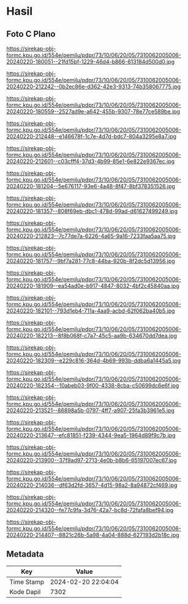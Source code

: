 # Hasil

## Foto C Plano

https://sirekap-obj-formc.kpu.go.id/554e/pemilu/pdpr/73/10/06/20/05/7310062005006-20240220-180051--21fd15bf-1229-46d4-b866-613184d500d0.jpg

https://sirekap-obj-formc.kpu.go.id/554e/pemilu/pdpr/73/10/06/20/05/7310062005006-20240220-212242--0b2ec86e-d362-42e3-9313-74b358067775.jpg

https://sirekap-obj-formc.kpu.go.id/554e/pemilu/pdpr/73/10/06/20/05/7310062005006-20240220-180559--2527ad9e-a642-455b-9307-78e77ce589be.jpg

https://sirekap-obj-formc.kpu.go.id/554e/pemilu/pdpr/73/10/06/20/05/7310062005006-20240220-212448--e146678f-1c7e-4d7d-bdc7-804a3295e8a7.jpg

https://sirekap-obj-formc.kpu.go.id/554e/pemilu/pdpr/73/10/06/20/05/7310062005006-20240220-212601--c03cfff4-37d3-4b99-85e1-6e822e9367ec.jpg

https://sirekap-obj-formc.kpu.go.id/554e/pemilu/pdpr/73/10/06/20/05/7310062005006-20240220-181204--5e676117-93e6-4a48-8f47-8bf378351526.jpg

https://sirekap-obj-formc.kpu.go.id/554e/pemilu/pdpr/73/10/06/20/05/7310062005006-20240220-181357--808f69eb-dbc1-478d-99ad-d61627499249.jpg

https://sirekap-obj-formc.kpu.go.id/554e/pemilu/pdpr/73/10/06/20/05/7310062005006-20240220-212823--7c77de7a-6226-4a65-9a16-7233faa5aa75.jpg

https://sirekap-obj-formc.kpu.go.id/554e/pemilu/pdpr/73/10/06/20/05/7310062005006-20240220-181757--9bf7a281-77c8-44ba-920b-8f2dc5d13956.jpg

https://sirekap-obj-formc.kpu.go.id/554e/pemilu/pdpr/73/10/06/20/05/7310062005006-20240220-181909--ea54ad0e-b917-4847-8032-4bf2c45840aa.jpg

https://sirekap-obj-formc.kpu.go.id/554e/pemilu/pdpr/73/10/06/20/05/7310062005006-20240220-182101--793d1eb4-711a-4aa9-acbd-62f062ba40b5.jpg

https://sirekap-obj-formc.kpu.go.id/554e/pemilu/pdpr/73/10/06/20/05/7310062005006-20240220-182213--8f8b068f-c7a7-45c5-aa9b-634670dd7dea.jpg

https://sirekap-obj-formc.kpu.go.id/554e/pemilu/pdpr/73/10/06/20/05/7310062005006-20240220-182309--e229c816-364d-4b69-993b-ddba6a1445a5.jpg

https://sirekap-obj-formc.kpu.go.id/554e/pemilu/pdpr/73/10/06/20/05/7310062005006-20240220-182354--10abeb03-9f00-4338-8cba-c50699dc6e6f.jpg

https://sirekap-obj-formc.kpu.go.id/554e/pemilu/pdpr/73/10/06/20/05/7310062005006-20240220-213521--86898a5b-0797-4ff7-a907-25fa3b3961e5.jpg

https://sirekap-obj-formc.kpu.go.id/554e/pemilu/pdpr/73/10/06/20/05/7310062005006-20240220-213647--efc81851-f239-4344-9ea5-1964d89f9c7b.jpg

https://sirekap-obj-formc.kpu.go.id/554e/pemilu/pdpr/73/10/06/20/05/7310062005006-20240220-213900--37f9ad97-2713-4e0b-b8b6-65197007ec67.jpg

https://sirekap-obj-formc.kpu.go.id/554e/pemilu/pdpr/73/10/06/20/05/7310062005006-20240220-214036--df63d2fd-3657-4d15-98a2-8a94872cf469.jpg

https://sirekap-obj-formc.kpu.go.id/554e/pemilu/pdpr/73/10/06/20/05/7310062005006-20240220-214320--fe77c9fa-3d76-42a7-bc8d-72fafa8bef94.jpg

https://sirekap-obj-formc.kpu.go.id/554e/pemilu/pdpr/73/10/06/20/05/7310062005006-20240220-214407--8821c26b-5a98-4a04-888d-627193d2b18c.jpg


## Metadata

| Key        | Value               |
| ---------- | ------------------- |
| Time Stamp | 2024-02-20 22:04:04 |
| Kode Dapil | 7302                |



